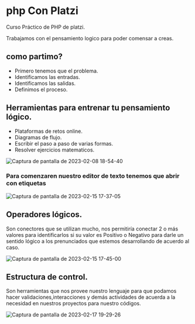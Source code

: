 # php Con Platzi
Curso Práctico de PHP de platzi.

Trabajamos con el pensamiento logico para poder comensar a creas.
## como partimo?
- Primero tenemos que el problema.
- Identificamos las entradas.
- Identificamos las salidas.
- Definimos el proceso.

## Herramientas para entrenar tu pensamiento lógico.
- Plataformas de retos online.
- Diagramas de flujo.
- Escribir el paso a paso de varias formas.
- Resolver ejercicios matematicos.

![Captura de pantalla de 2023-02-08 18-54-40](https://user-images.githubusercontent.com/67702555/219143355-a4f13884-df2d-4edc-a55c-4d9f506d2969.png)

### Para comenzaren nuestro editor de texto tenemos que abrir con etiquetas 

![Captura de pantalla de 2023-02-15 17-37-05](https://user-images.githubusercontent.com/67702555/219149536-e806ae57-2fe3-4142-9ccb-50c073a96796.png)

## Operadores lógicos.

Son conectores que se utilizan mucho, nos permitiría conectar 2 o más valores para identificarlos si su valor es Positivo o Negativo para darle un sentido lógico a los prenunciados que estemos desarrollando de acuerdo al caso.

![Captura de pantalla de 2023-02-15 17-45-00](https://user-images.githubusercontent.com/67702555/219173326-bb02f88c-afad-4796-b2e9-e27ca4f56a55.png)


## Estructura de control.

Son herramientas que nos provee nuestro lenguaje para que podamos hacer validaciones,interacciones y demás actividades de acuerda a la necesidad en nuestros proyectos para nuestro códigos. 

![Captura de pantalla de 2023-02-17 19-29-26](https://user-images.githubusercontent.com/67702555/219811339-fa293e41-145d-4237-9c85-93b2cd689af1.png)


